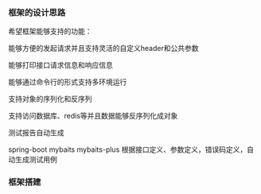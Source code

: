 ### 框架的设计思路

希望框架能够支持的功能：

能够方便的发起请求并且支持灵活的自定义header和公共参数

能够打印接口请求信息和响应信息

能够通过命令行的形式支持多环境运行

支持对象的序列化和反序列

支持访问数据库、redis等并且数据能够反序列化成对象

测试报告自动生成

spring-boot mybaits mybaits-plus 根据接口定义、参数定义，错误码定义，自动生成测试用例

### 框架搭建

